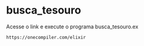 # busca_tesouro

Acesse o link e execute o programa busca_tesouro.ex 

```
https://onecompiler.com/elixir
```
